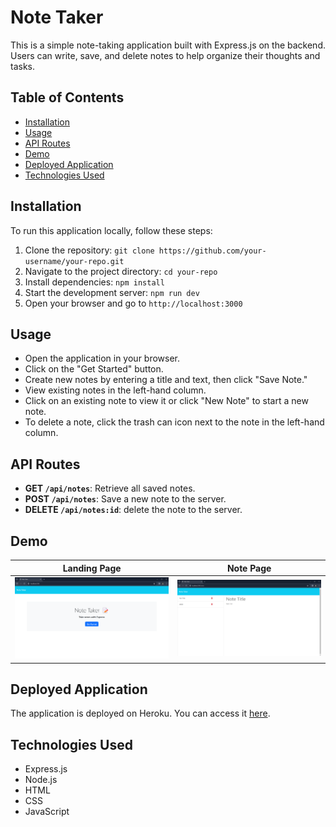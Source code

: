 # Note Taker

This is a simple note-taking application built with Express.js on the backend. Users can write, save, and delete notes to help organize their thoughts and tasks.

## Table of Contents

- [Installation](#installation)
- [Usage](#usage)
- [API Routes](#api-routes)
- [Demo](#demo)
- [Deployed Application](#deployed-application)
- [Technologies Used](#technologies-used)

## Installation

To run this application locally, follow these steps:

1. Clone the repository: `git clone https://github.com/your-username/your-repo.git`
2. Navigate to the project directory: `cd your-repo`
3. Install dependencies: `npm install`
4. Start the development server: `npm run dev`
5. Open your browser and go to `http://localhost:3000`


## Usage

- Open the application in your browser.
- Click on the "Get Started" button.
- Create new notes by entering a title and text, then click "Save Note."
- View existing notes in the left-hand column.
- Click on an existing note to view it or click "New Note" to start a new note.
- To delete a note, click the trash can icon next to the note in the left-hand column.

## API Routes

- **GET `/api/notes`**: Retrieve all saved notes.
- **POST `/api/notes`**: Save a new note to the server.
- **DELETE `/api/notes:id`**: delete the note to the server.

## Demo

| Landing Page | Note Page |
| ------------ | --------- |
| ![Landing Page](public/assets/ss1.png) | ![Note Page](public/assets/ss2.png) |


## Deployed Application

The application is deployed on Heroku. You can access it [here](your-heroku-app-url).


## Technologies Used

- Express.js
- Node.js
- HTML
- CSS
- JavaScript